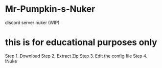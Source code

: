 # Mr-Pumpkin-s-Nuker
discord server nuker (WIP)
# this is for educational purposes only
Step 1. Download
Step 2. Extract Zip
Step 3. Edit the config file
Step 4. !Nuke
